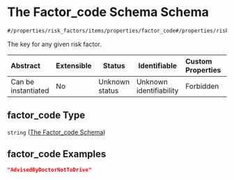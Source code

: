 # The Factor_code Schema Schema

```txt
#/properties/risk_factors/items/properties/factor_code#/properties/risk_factors/items/properties/factor_code
```

The key for any given risk factor.


| Abstract            | Extensible | Status         | Identifiable            | Custom Properties | Additional Properties | Access Restrictions | Defined In                                                                                          |
| :------------------ | ---------- | -------------- | ----------------------- | :---------------- | --------------------- | ------------------- | --------------------------------------------------------------------------------------------------- |
| Can be instantiated | No         | Unknown status | Unknown identifiability | Forbidden         | Allowed               | none                | [policy_transaction.schema.json\*](../../out/policy_transaction.schema.json "open original schema") |

## factor_code Type

`string` ([The Factor_code Schema](policy_transaction-properties-the-risk_factors-schema-the-risk-factors-schema-properties-the-factor_code-schema.md))

## factor_code Examples

```json
"AdvisedByDoctorNotToDrive"
```
